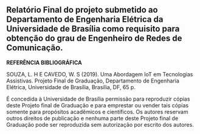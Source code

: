 ## Relatório Final do projeto submetido ao Departamento de Engenharia Elétrica da Universidade de Brasília como requisito para obtenção do grau de Engenheiro de Redes de Comunicação.

**REFERÊNCIA BIBLIOGRÁFICA**

SOUZA, L. H E CAVEDO, W. S (2019). Uma Abordagem IoT em Tecnologias Assistivas. Projeto Final de
Graduação, Departamento de Engenharia Elétrica, Universidade de Brasília, Brasília, DF, 65 p.

É concedida à Universidade de Brasília permissão para reproduzir cópias deste Projeto final de Graduação e
para emprestar ou vender tais cópias somente para propósitos acadêmicos e científicos. Os autores reservam
outros direitos de publicação e nenhuma parte deste Projeto final de Graduação pode ser reproduzida sem
autorização por escrito dos autores.
